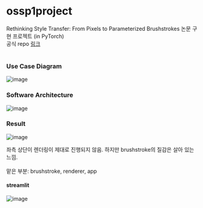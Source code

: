 # ossp1project

Rethinking Style Transfer: From Pixels to Parameterized Brushstrokes 논문 구현 프로젝트 (in PyTorch)<br/>
공식 repo <a href="https://github.com/CompVis/brushstroke-parameterized-style-transfer">링크</a> <br/>
<br/>
### Use Case Diagram
![image](https://user-images.githubusercontent.com/60024018/178115869-d0ea7317-8a52-41d8-bb55-6bc63c850a19.png)

### Software Architecture
![image](https://user-images.githubusercontent.com/60024018/178115865-491b421c-8f10-45b9-b8de-efc1cb30422e.png)

### Result
![image](https://user-images.githubusercontent.com/60024018/178115758-825d991b-1e41-497d-bc78-3aff76e46e2e.png)

좌측 상단이 렌더링이 제대로 진행되지 않음. 하지만 brushstroke의 질감은 살아 있는 느낌. <br/>
<br/>
맡은 부분: brushstroke, renderer, app <br/>

#### streamlit
![image](https://user-images.githubusercontent.com/60024018/178115947-4ef7aabc-2464-4f3d-96a6-49cccf81dced.png)
